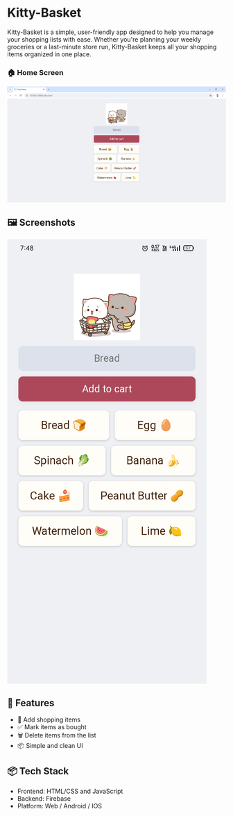 # Kitty-Basket
Kitty-Basket is a simple, user-friendly app designed to help you manage your shopping lists with ease. Whether you're planning your weekly groceries or a last-minute store run, Kitty-Basket keeps all your shopping items organized in one place.

### 🏠 Home Screen
![Home Screen](https://github.com/paras-Git06/Kitty-Basket/blob/be8a6753bbee0f69b085c3b2947ded59d44e8061/ss.png)

## 🖼️ Screenshots
![Screenshot](https://github.com/paras-Git06/Kitty-Basket/blob/12861acb28522bbbe3ba3590713042d1a23d4656/sss.jpg)

## 🚀 Features
- 📝 Add shopping items
- ✅ Mark items as bought
- 🗑️ Delete items from the list
- 📦 Simple and clean UI 
## 📦 Tech Stack
- Frontend: HTML/CSS and JavaScript
- Backend: Firebase
- Platform: Web / Android / IOS
